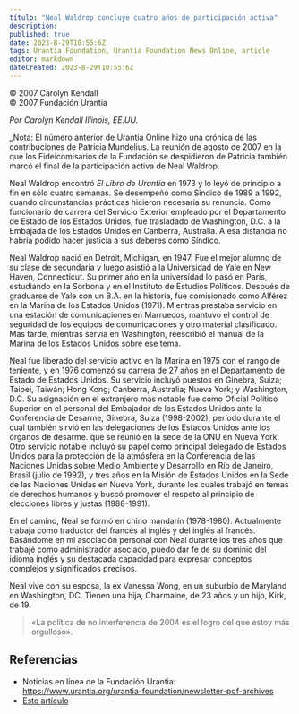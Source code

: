 ```yaml
---
título: "Neal Waldrop concluye cuatro años de participación activa"
description: 
published: true
date: 2023-8-29T10:55:6Z
tags: Urantia Foundation, Urantia Foundation News Online, article
editor: markdown
dateCreated: 2023-8-29T10:55:6Z
---
```


<p class="v-card tema v-sheet--gris claro aclarar-3 px-2">© 2007 Carolyn Kendall<br>© 2007 Fundación Urantia</p>


_Por Carolyn Kendall Illinois, EE.UU._

_Nota: El número anterior de Urantia Online hizo una crónica de las contribuciones de Patricia Mundelius. La reunión de agosto de 2007 en la que los Fideicomisarios de la Fundación se despidieron de Patricia también marcó el final de la participación activa de Neal Waldrop.

Neal Waldrop encontró _El Libro de Urantia_ en 1973 y lo leyó de principio a fin en sólo cuatro semanas. Se desempeñó como Síndico de 1989 a 1992, cuando circunstancias prácticas hicieron necesaria su renuncia. Como funcionario de carrera del Servicio Exterior empleado por el Departamento de Estado de los Estados Unidos, fue trasladado de Washington, D.C. a la Embajada de los Estados Unidos en Canberra, Australia. A esa distancia no habría podido hacer justicia a sus deberes como Síndico.

Neal Waldrop nació en Detroit, Michigan, en 1947. Fue el mejor alumno de su clase de secundaria y luego asistió a la Universidad de Yale en New Haven, Connecticut. Su primer año en la universidad lo pasó en París, estudiando en la Sorbona y en el Instituto de Estudios Políticos. Después de graduarse de Yale con un B.A. en la historia, fue comisionado como Alférez en la Marina de los Estados Unidos (1971). Mientras prestaba servicio en una estación de comunicaciones en Marruecos, mantuvo el control de seguridad de los equipos de comunicaciones y otro material clasificado. Más tarde, mientras servía en Washington, reescribió el manual de la Marina de los Estados Unidos sobre ese tema.

Neal fue liberado del servicio activo en la Marina en 1975 con el rango de teniente, y en 1976 comenzó su carrera de 27 años en el Departamento de Estado de Estados Unidos. Su servicio incluyó puestos en Ginebra, Suiza; Taipei, Taiwán; Hong Kong; Canberra, Australia; Nueva York; y Washington, D.C. Su asignación en el extranjero más notable fue como Oficial Político Superior en el personal del Embajador de los Estados Unidos ante la Conferencia de Desarme, Ginebra, Suiza (1998-2002), período durante el cual también sirvió en las delegaciones de los Estados Unidos ante los órganos de desarme. que se reunió en la sede de la ONU en Nueva York. Otro servicio notable incluyó su papel como principal delegado de Estados Unidos para la protección de la atmósfera en la Conferencia de las Naciones Unidas sobre Medio Ambiente y Desarrollo en Río de Janeiro, Brasil (julio de 1992), y tres años en la Misión de Estados Unidos en la Sede de las Naciones Unidas en Nueva York, durante los cuales trabajó en temas de derechos humanos y buscó promover el respeto al principio de elecciones libres y justas (1988-1991).

En el camino, Neal se formó en chino mandarín (1978-1980). Actualmente trabaja como traductor del francés al inglés y del inglés al francés. Basándome en mi asociación personal con Neal durante los tres años que trabajé como administrador asociado, puedo dar fe de su dominio del idioma inglés y su destacada capacidad para expresar conceptos complejos y significados precisos.

Neal vive con su esposa, la ex Vanessa Wong, en un suburbio de Maryland en Washington, DC. Tienen una hija, Charmaine, de 23 años y un hijo, Kirk, de 19.

> «La política de no interferencia de 2004 es el logro del que estoy más orgulloso».


## Referencias

- Noticias en línea de la Fundación Urantia: https://www.urantia.org/urantia-foundation/newsletter-pdf-archives
- [Este artículo](https://www.urantia.org/news/2007-12/neal-waldrop-concludes-four-years-active-participation)


